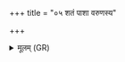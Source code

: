 +++
title = "०५ शतं पाशा वरुणस्य"

+++
<details><summary>मूलम् (GR)</summary>

शतं पाशा वरुणस्य  
ब्रह्मणस्पतेर् उ शतम् ।  
मर्तात् पाशान् नो वि ष्य  
शतात् पाशेभ्यो वयं त्वाम् ॥
</details>